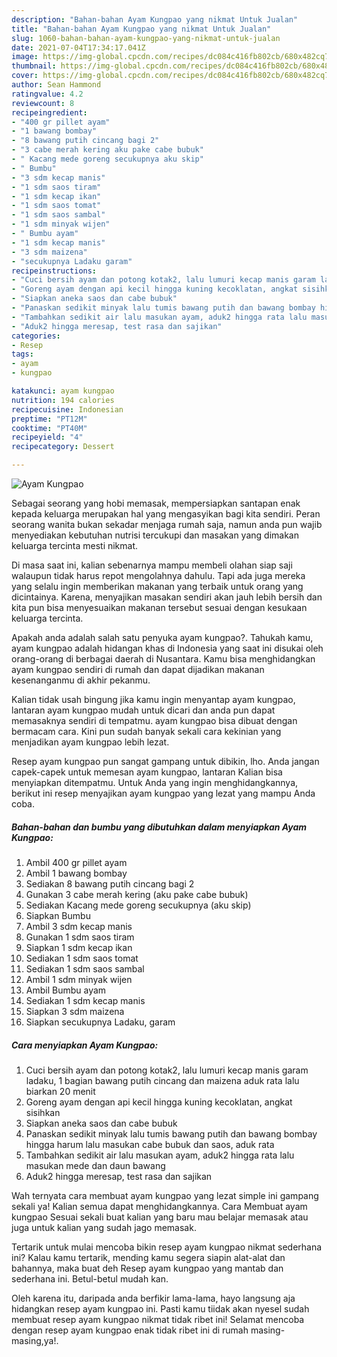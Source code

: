 ```yaml
---
description: "Bahan-bahan Ayam Kungpao yang nikmat Untuk Jualan"
title: "Bahan-bahan Ayam Kungpao yang nikmat Untuk Jualan"
slug: 1060-bahan-bahan-ayam-kungpao-yang-nikmat-untuk-jualan
date: 2021-07-04T17:34:17.041Z
image: https://img-global.cpcdn.com/recipes/dc084c416fb802cb/680x482cq70/ayam-kungpao-foto-resep-utama.jpg
thumbnail: https://img-global.cpcdn.com/recipes/dc084c416fb802cb/680x482cq70/ayam-kungpao-foto-resep-utama.jpg
cover: https://img-global.cpcdn.com/recipes/dc084c416fb802cb/680x482cq70/ayam-kungpao-foto-resep-utama.jpg
author: Sean Hammond
ratingvalue: 4.2
reviewcount: 8
recipeingredient:
- "400 gr pillet ayam"
- "1 bawang bombay"
- "8 bawang putih cincang bagi 2"
- "3 cabe merah kering aku pake cabe bubuk"
- " Kacang mede goreng secukupnya aku skip"
- " Bumbu"
- "3 sdm kecap manis"
- "1 sdm saos tiram"
- "1 sdm kecap ikan"
- "1 sdm saos tomat"
- "1 sdm saos sambal"
- "1 sdm minyak wijen"
- " Bumbu ayam"
- "1 sdm kecap manis"
- "3 sdm maizena"
- "secukupnya Ladaku garam"
recipeinstructions:
- "Cuci bersih ayam dan potong kotak2, lalu lumuri kecap manis garam ladaku, 1 bagian bawang putih cincang dan maizena aduk rata lalu biarkan 20 menit"
- "Goreng ayam dengan api kecil hingga kuning kecoklatan, angkat sisihkan"
- "Siapkan aneka saos dan cabe bubuk"
- "Panaskan sedikit minyak lalu tumis bawang putih dan bawang bombay hingga harum lalu masukan cabe bubuk dan saos, aduk rata"
- "Tambahkan sedikit air lalu masukan ayam, aduk2 hingga rata lalu masukan mede dan daun bawang"
- "Aduk2 hingga meresap, test rasa dan sajikan"
categories:
- Resep
tags:
- ayam
- kungpao

katakunci: ayam kungpao 
nutrition: 194 calories
recipecuisine: Indonesian
preptime: "PT12M"
cooktime: "PT40M"
recipeyield: "4"
recipecategory: Dessert

---
```



![Ayam Kungpao](https://img-global.cpcdn.com/recipes/dc084c416fb802cb/680x482cq70/ayam-kungpao-foto-resep-utama.jpg)

Sebagai seorang yang hobi memasak, mempersiapkan santapan enak kepada keluarga merupakan hal yang mengasyikan bagi kita sendiri. Peran seorang  wanita bukan sekadar menjaga rumah saja, namun anda pun wajib menyediakan kebutuhan nutrisi tercukupi dan masakan yang dimakan keluarga tercinta mesti nikmat.

Di masa  saat ini, kalian sebenarnya mampu membeli olahan siap saji walaupun tidak harus repot mengolahnya dahulu. Tapi ada juga mereka yang selalu ingin memberikan makanan yang terbaik untuk orang yang dicintainya. Karena, menyajikan masakan sendiri akan jauh lebih bersih dan kita pun bisa menyesuaikan makanan tersebut sesuai dengan kesukaan keluarga tercinta. 



Apakah anda adalah salah satu penyuka ayam kungpao?. Tahukah kamu, ayam kungpao adalah hidangan khas di Indonesia yang saat ini disukai oleh orang-orang di berbagai daerah di Nusantara. Kamu bisa menghidangkan ayam kungpao sendiri di rumah dan dapat dijadikan makanan kesenanganmu di akhir pekanmu.

Kalian tidak usah bingung jika kamu ingin menyantap ayam kungpao, lantaran ayam kungpao mudah untuk dicari dan anda pun dapat memasaknya sendiri di tempatmu. ayam kungpao bisa dibuat dengan bermacam cara. Kini pun sudah banyak sekali cara kekinian yang menjadikan ayam kungpao lebih lezat.

Resep ayam kungpao pun sangat gampang untuk dibikin, lho. Anda jangan capek-capek untuk memesan ayam kungpao, lantaran Kalian bisa menyiapkan ditempatmu. Untuk Anda yang ingin menghidangkannya, berikut ini resep menyajikan ayam kungpao yang lezat yang mampu Anda coba.

<!--inarticleads1-->

##### Bahan-bahan dan bumbu yang dibutuhkan dalam menyiapkan Ayam Kungpao:

1. Ambil 400 gr pillet ayam
1. Ambil 1 bawang bombay
1. Sediakan 8 bawang putih cincang bagi 2
1. Gunakan 3 cabe merah kering (aku pake cabe bubuk)
1. Sediakan  Kacang mede goreng secukupnya (aku skip)
1. Siapkan  Bumbu
1. Ambil 3 sdm kecap manis
1. Gunakan 1 sdm saos tiram
1. Siapkan 1 sdm kecap ikan
1. Sediakan 1 sdm saos tomat
1. Sediakan 1 sdm saos sambal
1. Ambil 1 sdm minyak wijen
1. Ambil  Bumbu ayam
1. Sediakan 1 sdm kecap manis
1. Siapkan 3 sdm maizena
1. Siapkan secukupnya Ladaku, garam




<!--inarticleads2-->

##### Cara menyiapkan Ayam Kungpao:

1. Cuci bersih ayam dan potong kotak2, lalu lumuri kecap manis garam ladaku, 1 bagian bawang putih cincang dan maizena aduk rata lalu biarkan 20 menit
1. Goreng ayam dengan api kecil hingga kuning kecoklatan, angkat sisihkan
1. Siapkan aneka saos dan cabe bubuk
1. Panaskan sedikit minyak lalu tumis bawang putih dan bawang bombay hingga harum lalu masukan cabe bubuk dan saos, aduk rata
1. Tambahkan sedikit air lalu masukan ayam, aduk2 hingga rata lalu masukan mede dan daun bawang
1. Aduk2 hingga meresap, test rasa dan sajikan




Wah ternyata cara membuat ayam kungpao yang lezat simple ini gampang sekali ya! Kalian semua dapat menghidangkannya. Cara Membuat ayam kungpao Sesuai sekali buat kalian yang baru mau belajar memasak atau juga untuk kalian yang sudah jago memasak.

Tertarik untuk mulai mencoba bikin resep ayam kungpao nikmat sederhana ini? Kalau kamu tertarik, mending kamu segera siapin alat-alat dan bahannya, maka buat deh Resep ayam kungpao yang mantab dan sederhana ini. Betul-betul mudah kan. 

Oleh karena itu, daripada anda berfikir lama-lama, hayo langsung aja hidangkan resep ayam kungpao ini. Pasti kamu tiidak akan nyesel sudah membuat resep ayam kungpao nikmat tidak ribet ini! Selamat mencoba dengan resep ayam kungpao enak tidak ribet ini di rumah masing-masing,ya!.

